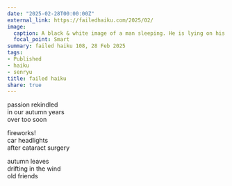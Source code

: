 ```yaml
---
date: "2025-02-28T00:00:00Z"
external_link: https://failedhaiku.com/2025/02/
image:
  caption: A black & white image of a man sleeping. He is lying on his stomach and we see his bare back. His legs are covered by a sheet and small black spiders are crawling over his back. In the background, a wooden cross hangs on the wall.
  focal_point: Smart
summary: failed haiku 108, 28 Feb 2025
tags:
- Published
- haiku
- senryu
title: failed haiku
share: true
---
```

<!--
Image created using Microsoft Designer, prompt: A realistic image of a stray cat weaving through a garden towards a wall with a gate in it. The garden is lined with trees and bushes. It is night time, with a full moon casting a soft, eerie glow over the scene. The atmosphere is serene, with a quiet ambiance.
-->

passion rekindled<br>
in our autumn years<br>
over too soon
<p>
fireworks!<br>
car headlights<br>
after cataract surgery
<p>
autumn leaves<br>
drifting in the wind<br>
old friends